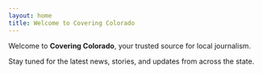 ```yaml
---
layout: home
title: Welcome to Covering Colorado
---
```


Welcome to **Covering Colorado**, your trusted source for local journalism.

Stay tuned for the latest news, stories, and updates from across the state.